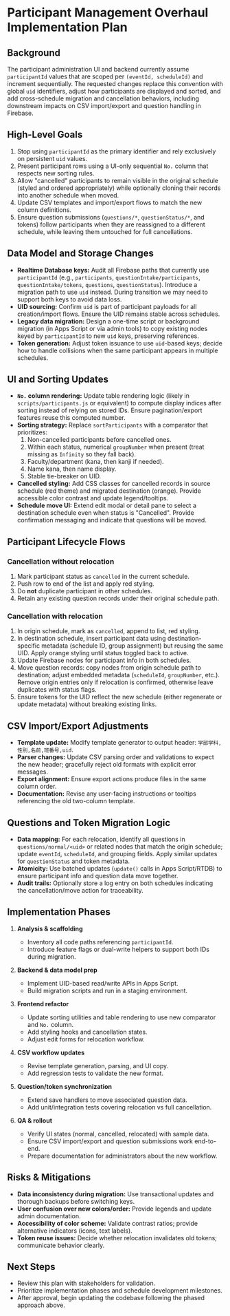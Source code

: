 # Participant Management Overhaul Implementation Plan

## Background
The participant administration UI and backend currently assume `participantId` values that are scoped per `(eventId, scheduleId)` and increment sequentially. The requested changes replace this convention with global `uid` identifiers, adjust how participants are displayed and sorted, and add cross-schedule migration and cancellation behaviors, including downstream impacts on CSV import/export and question handling in Firebase.

## High-Level Goals
1. Stop using `participantId` as the primary identifier and rely exclusively on persistent `uid` values.
2. Present participant rows using a UI-only sequential `No.` column that respects new sorting rules.
3. Allow "cancelled" participants to remain visible in the original schedule (styled and ordered appropriately) while optionally cloning their records into another schedule when moved.
4. Update CSV templates and import/export flows to match the new column definitions.
5. Ensure question submissions (`questions/*`, `questionStatus/*`, and tokens) follow participants when they are reassigned to a different schedule, while leaving them untouched for full cancellations.

## Data Model and Storage Changes
- **Realtime Database keys:** Audit all Firebase paths that currently use `participantId` (e.g., `participants`, `questionIntake/participants`, `questionIntake/tokens`, `questions`, `questionStatus`). Introduce a migration path to use `uid` instead. During transition we may need to support both keys to avoid data loss.
- **UID sourcing:** Confirm `uid` is part of participant payloads for all creation/import flows. Ensure the UID remains stable across schedules.
- **Legacy data migration:** Design a one-time script or background migration (in Apps Script or via admin tools) to copy existing nodes keyed by `participantId` to new `uid` keys, preserving references.
- **Token generation:** Adjust token issuance to use `uid`-based keys; decide how to handle collisions when the same participant appears in multiple schedules.

## UI and Sorting Updates
- **`No.` column rendering:** Update table rendering logic (likely in `scripts/participants.js` or equivalent) to compute display indices after sorting instead of relying on stored IDs. Ensure pagination/export features reuse this computed number.
- **Sorting strategy:** Replace `sortParticipants` with a comparator that prioritizes:
  1. Non-cancelled participants before cancelled ones.
  2. Within each status, numerical `groupNumber` when present (treat missing as `Infinity` so they fall back).
  3. Faculty/department (kana, then kanji if needed).
  4. Name kana, then name display.
  5. Stable tie-breaker on UID.
- **Cancelled styling:** Add CSS classes for cancelled records in source schedule (red theme) and migrated destination (orange). Provide accessible color contrast and update legend/tooltips.
- **Schedule move UI:** Extend edit modal or detail pane to select a destination schedule even when status is "Cancelled". Provide confirmation messaging and indicate that questions will be moved.

## Participant Lifecycle Flows
### Cancellation without relocation
1. Mark participant status as `cancelled` in the current schedule.
2. Push row to end of the list and apply red styling.
3. Do **not** duplicate participant in other schedules.
4. Retain any existing question records under their original schedule path.

### Cancellation with relocation
1. In origin schedule, mark as `cancelled`, append to list, red styling.
2. In destination schedule, insert participant data using destination-specific metadata (schedule ID, group assignment) but reusing the same UID. Apply orange styling until status toggled back to active.
3. Update Firebase nodes for participant info in both schedules.
4. Move question records: copy nodes from origin schedule path to destination; adjust embedded metadata (`scheduleId`, `groupNumber`, etc.). Remove origin entries only if relocation is confirmed, otherwise leave duplicates with status flags.
5. Ensure tokens for the UID reflect the new schedule (either regenerate or update metadata) without breaking existing links.

## CSV Import/Export Adjustments
- **Template update:** Modify template generator to output header: `学部学科,性別,名前,班番号,uid`.
- **Parser changes:** Update CSV parsing order and validations to expect the new header; gracefully reject old formats with explicit error messages.
- **Export alignment:** Ensure export actions produce files in the same column order.
- **Documentation:** Revise any user-facing instructions or tooltips referencing the old two-column template.

## Questions and Token Migration Logic
- **Data mapping:** For each relocation, identify all questions in `questions/normal/<uid>` or related nodes that match the origin schedule; update `eventId`, `scheduleId`, and grouping fields. Apply similar updates for `questionStatus` and token metadata.
- **Atomicity:** Use batched updates (`update()` calls in Apps Script/RTDB) to ensure participant info and question data move together.
- **Audit trails:** Optionally store a log entry on both schedules indicating the cancellation/move action for traceability.

## Implementation Phases
1. **Analysis & scaffolding**
   - Inventory all code paths referencing `participantId`.
   - Introduce feature flags or dual-write helpers to support both IDs during migration.

2. **Backend & data model prep**
   - Implement UID-based read/write APIs in Apps Script.
   - Build migration scripts and run in a staging environment.

3. **Frontend refactor**
   - Update sorting utilities and table rendering to use new comparator and `No.` column.
   - Add styling hooks and cancellation states.
   - Adjust edit forms for relocation workflow.

4. **CSV workflow updates**
   - Revise template generation, parsing, and UI copy.
   - Add regression tests to validate the new format.

5. **Question/token synchronization**
   - Extend save handlers to move associated question data.
   - Add unit/integration tests covering relocation vs full cancellation.

6. **QA & rollout**
   - Verify UI states (normal, cancelled, relocated) with sample data.
   - Ensure CSV import/export and question submissions work end-to-end.
   - Prepare documentation for administrators about the new workflow.

## Risks & Mitigations
- **Data inconsistency during migration:** Use transactional updates and thorough backups before switching keys.
- **User confusion over new colors/order:** Provide legends and update admin documentation.
- **Accessibility of color scheme:** Validate contrast ratios; provide alternative indicators (icons, text labels).
- **Token reuse issues:** Decide whether relocation invalidates old tokens; communicate behavior clearly.

## Next Steps
- Review this plan with stakeholders for validation.
- Prioritize implementation phases and schedule development milestones.
- After approval, begin updating the codebase following the phased approach above.
